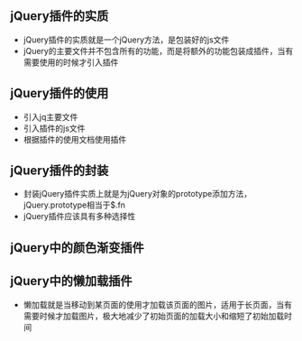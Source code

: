 ## jQuery插件的实质
- jQuery插件的实质就是一个jQuery方法，是包装好的js文件
- jQuery的主要文件并不包含所有的功能，而是将额外的功能包装成插件，当有需要使用的时候才引入插件

## jQuery插件的使用
- 引入jq主要文件
- 引入插件的js文件
- 根据插件的使用文档使用插件

## jQuery插件的封装
- 封装jQuery插件实质上就是为jQuery对象的prototype添加方法，jQuery.prototype相当于$.fn
- jQuery插件应该具有多种选择性

## jQuery中的颜色渐变插件

## jQuery中的懒加载插件
- 懒加载就是当移动到某页面的使用才加载该页面的图片，适用于长页面，当有需要时候才加载图片，极大地减少了初始页面的加载大小和缩短了初始加载时间

